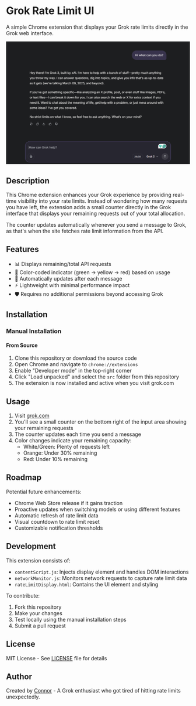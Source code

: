 # Grok Rate Limit UI

A simple Chrome extension that displays your Grok rate limits directly in the Grok web interface.

![Grok Rate Limit UI Screenshot](screenshots/preview.png)

## Description

This Chrome extension enhances your Grok experience by providing real-time visibility into your rate limits. Instead of wondering how many requests you have left, the extension adds a small counter directly in the Grok interface that displays your remaining requests out of your total allocation.

The counter updates automatically whenever you send a message to Grok, as that's when the site fetches rate limit information from the API.

## Features

- 📊 Displays remaining/total API requests
- 🎨 Color-coded indicator (green → yellow → red) based on usage
- 🔄 Automatically updates after each message
- ⚡ Lightweight with minimal performance impact
- 🛡️ Requires no additional permissions beyond accessing Grok

## Installation

<!-- ### From Chrome Web Store (Recommended)

1. Visit the [Chrome Web Store page](https://chrome.google.com/webstore/)
2. Click "Add to Chrome"
3. Confirm the installation -->

### Manual Installation

#### From Source

1. Clone this repository or download the source code
2. Open Chrome and navigate to `chrome://extensions`
3. Enable "Developer mode" in the top-right corner
4. Click "Load unpacked" and select the `src` folder from this repository
5. The extension is now installed and active when you visit grok.com

## Usage

1. Visit [grok.com](https://grok.com)
2. You'll see a small counter on the bottom right of the input area showing your remaining requests
3. The counter updates each time you send a message
4. Color changes indicate your remaining capacity:
   - White/Green: Plenty of requests left
   - Orange: Under 30% remaining
   - Red: Under 10% remaining

## Roadmap

Potential future enhancements:

- Chrome Web Store release if it gains traction
- Proactive updates when switching models or using different features
- Automatic refresh of rate limit data
- Visual countdown to rate limit reset
- Customizable notification thresholds

## Development

This extension consists of:

- `contentScript.js`: Injects display element and handles DOM interactions
- `networkMonitor.js`: Monitors network requests to capture rate limit data
- `rateLimitDisplay.html`: Contains the UI element and styling

To contribute:

1. Fork this repository
2. Make your changes
3. Test locally using the manual installation steps
4. Submit a pull request

## License

MIT License - See [LICENSE](LICENSE) file for details

## Author

Created by [Connor](https://connorlin.dev/) - A Grok enthusiast who got tired of hitting rate limits unexpectedly.

<!-- If you find this extension useful, consider [buying me a coffee](https://www.buymeacoffee.com/) or starring the repository! -->

